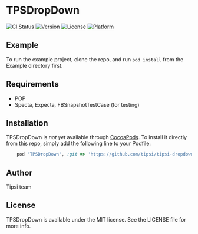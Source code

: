 # TPSDropDown

[![CI Status](https://img.shields.io/travis/tipsi/tipsi-dropdown.svg?style=flat)](https://travis-ci.org/tipsi/tipsi-dropdown)
[![Version](https://img.shields.io/cocoapods/v/TPSDropDown.svg?style=flat)](http://cocoapods.org/pods/TPSDropDown)
[![License](https://img.shields.io/cocoapods/l/TPSDropDown.svg?style=flat)](http://cocoapods.org/pods/TPSDropDown)
[![Platform](https://img.shields.io/cocoapods/p/TPSDropDown.svg?style=flat)](http://cocoapods.org/pods/TPSDropDown)

## Example

To run the example project, clone the repo, and run `pod install` from the Example directory first.

## Requirements
* POP
* Specta, Expecta, FBSnapshotTestCase (for testing)

## Installation

TPSDropDown is *not yet* available through [CocoaPods](http://cocoapods.org). To install
it directly from this repo, simply add the following line to your Podfile:

```ruby
    pod 'TPSDropDown', :git => 'https://github.com/tipsi/tipsi-dropdown.git'
```

## Author

Tipsi team

## License

TPSDropDown is available under the MIT license. See the LICENSE file for more info.
